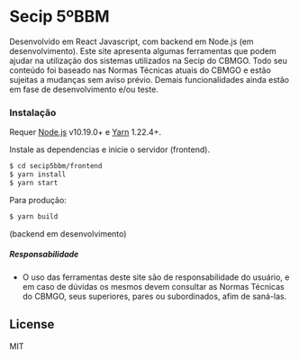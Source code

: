 # Secip 5ºBBM

Desenvolvido em React Javascript, com backend em Node.js (em desenvolvimento).
Este site apresenta algumas ferramentas que podem ajudar na utilização dos sistemas utilizados na Secip do CBMGO.
Todo seu conteúdo foi baseado nas Normas Técnicas atuais do CBMGO e estão sujeitas a mudanças sem aviso prévio.
Demais funcionalidades ainda estão em fase de desenvolvimento e/ou teste.

### Instalação

Requer [Node.js](https://nodejs.org/) v10.19.0+ e [Yarn](https://yarnpkg.com/) 1.22.4+.

Instale as dependencias e inicie o servidor (frontend).

```sh
$ cd secip5bbm/frontend
$ yarn install
$ yarn start
```

Para produção:

```sh
$ yarn build
```
(backend em desenvolvimento)

##### Responsabilidade

 - O uso das ferramentas deste site são de responsabilidade do usuário, e em caso de dúvidas os mesmos devem consultar as Normas Técnicas do CBMGO, seus superiores, pares ou subordinados, afim de saná-las.

License
----
MIT
